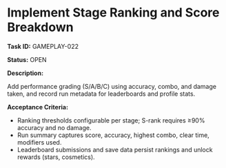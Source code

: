 # Implement Stage Ranking and Score Breakdown

**Task ID:** GAMEPLAY-022

**Status:** OPEN

**Description:**

Add performance grading (S/A/B/C) using accuracy, combo, and damage taken, and record run metadata for leaderboards and profile stats.

**Acceptance Criteria:**

- Ranking thresholds configurable per stage; S-rank requires ≥90% accuracy and no damage.
- Run summary captures score, accuracy, highest combo, clear time, modifiers used.
- Leaderboard submissions and save data persist rankings and unlock rewards (stars, cosmetics).
